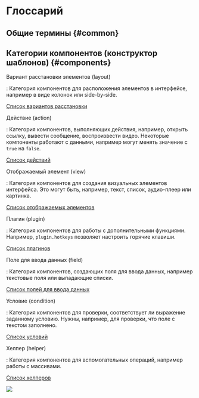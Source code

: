 # Глоссарий

## Общие термины {#common}

[//]: # ({% include [glossary]&#40;../_includes/glossaryInclude.md&#41; %})

## Категории компонентов (конструктор шаблонов) {#components}

Вариант расстановки элементов (layout)

: Категория компонентов для расположения элементов в интерфейсе, например в виде колонок или side-by-side.

  [Список вариантов расстановки](reference/layouts.md)

Действие (action)

: Категория компонентов, выполняющих действия, например, открыть ссылку, вывести сообщение, воспроизвести видео. Некоторые компоненты работают с данными, например могут менять значение с `true` на `false`.

  [Список действий](reference/actions.md)

Отображаемый элемент (view)

: Категория компонентов для создания визуальных элементов интерфейса. Это могут быть, например, текст, список, аудио-плеер или картинка.

  [Список отображаемых элементов](reference/views.md)

Плагин (plugin)

: Категория компонентов для работы с дополнительными функциями. Например, `plugin.hotkeys` позволяет настроить горячие клавиши.

  [Список плагинов](reference/plugins.md)

Поле для ввода данных (field)

: Категория компонентов, создающих поля для ввода данных, например текстовые поля или выпадающие списки.

  [Список полей для ввода данных](reference/fields.md)

Условие (condition)

: Категория компонентов для проверки, соответствует ли выражение заданному условию. Нужны, например, для проверки, что поле с текстом заполнено.

  [Список условий](reference/conditions.md)

Хелпер (helper)

: Категория компонентов для вспомогательных операций, например работы с массивами.

  [Список хелперов](reference/helpers.md)

[![](_images/buttons/contact-support.svg)](concepts/support.md)

